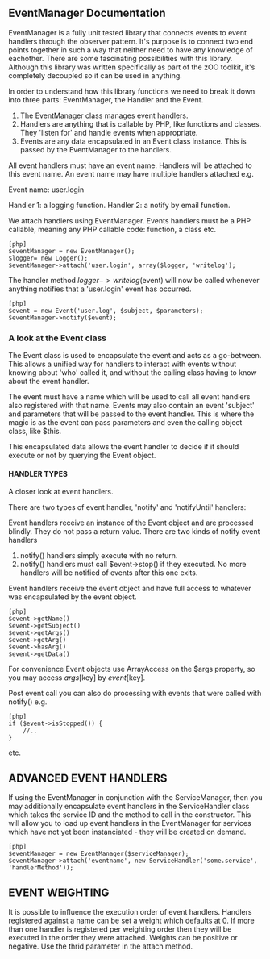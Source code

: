 EventManager Documentation
--------------------------

EventManager is a fully unit tested library that connects events to event handlers through the observer pattern.  It's purpose is to connect two end points together in such a way that neither need to have any knowledge of eachother.  There are some fascinating possibilities with this library.  Although this library was written specifically as part of the zOO toolkit, it's completely decoupled so it can be used in anything.

In order to understand how this library functions we need to break it down into three parts: EventManager, the Handler and the Event.

1. The EventManager class manages event handlers.
2. Handlers are anything that is callable by PHP, like functions and classes.  They 'listen for' and handle events when appropriate.
3. Events are any data encapsulated in an Event class instance.  This is passed by the EventManager to the handlers.

All event handlers must have an event name.  Handlers will be attached to this event name.  An event name may have multiple handlers attached e.g.

Event name: user.login

Handler 1: a logging function.
Handler 2: a notify by email function.

We attach handlers using EventManager.  Events handlers must be a PHP callable, meaning any PHP callable code: function, a class etc.

    [php]
    $eventManager = new EventManager();
    $logger= new Logger();
    $eventManager->attach('user.login', array($logger, 'writelog');

The handler method $logger->writelog($event) will now be called whenever anything notifies that a 'user.login' event has occurred.

    [php]
    $event = new Event('user.log', $subject, $parameters);
    $eventManager->notify($event);

### A look at the Event class

The Event class is used to encapsulate the event and acts as a go-between.  This allows a unified way for handlers to interact with events without knowing about 'who' called it, and without the calling class having to know about the event handler.

The event must have a name which will be used to call all event handlers also registered with that name.  Events may also contain an event 'subject' and parameters that will be passed to the event handler.  This is where the magic is as the event can pass parameters and even the calling object class, like $this.

This encapsulated data allows the event handler to decide if it should execute or not by querying the Event object.

#### HANDLER TYPES
A closer look at event handlers.

There are two types of event handler, 'notify' and 'notifyUntil' handlers:

Event handlers receive an instance of the Event object and are processed blindly. They do not pass a return value.  There are two kinds of notify event handlers
1. notify() handlers simply execute with no return.
2. notify() handlers must call $event->stop() if they executed.  No more handlers will be notified of events after this one exits.

Event handlers receive the event object and have full access to whatever was encapsulated by the event object.

    [php]
    $event->getName()
    $event->getSubject()
    $event->getArgs()
    $event->getArg()
    $event->hasArg()
    $event->getData()

For convenience Event objects use ArrayAccess on the $args property, so you may access $args[$key] by $event[$key].

Post event call you can also do processing with events that were called with notify() e.g.

    [php]
    if ($event->isStopped()) {
        //..
    }

etc.

## ADVANCED EVENT HANDLERS

If using the EventManager in conjunction with the ServiceManager, then you may additionally encapsulate event handlers in the ServiceHandler class which takes the service ID and the method to call in the constructor.  This will allow you to load up event handlers in the EventManager for services which have not yet been instanciated - they will be created on demand.

    [php]
    $eventManager = new EventManager($serviceManager);
    $eventManager->attach('eventname', new ServiceHandler('some.service', 'handlerMethod'));

## EVENT WEIGHTING

It is possible to influence the execution order of event handlers.
Handlers registered against a name can be set a weight which defaults at 0. If
more than one handler is registered per weighting order then they will be executed
in the order they were attached.  Weights can be positive or negative.  Use the
thrid parameter in the attach method.
